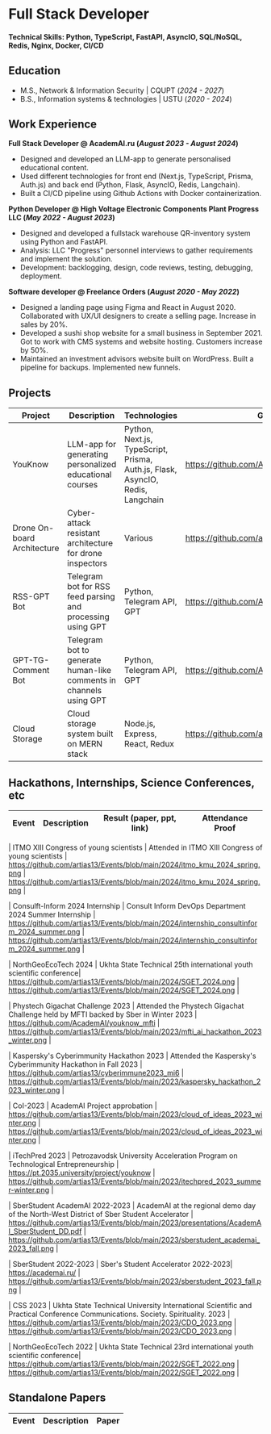 # Full Stack Developer

#### Technical Skills: Python, TypeScript, FastAPI, AsyncIO, SQL/NoSQL, Redis, Nginx, Docker, CI/CD

## Education

- M.S., Network & Information Security | CQUPT (_2024 - 2027_)
- B.S., Information systems & technologies | USTU (_2020 - 2024_)

## Work Experience

**Full Stack Developer @ AcademAI.ru (_August 2023 - August 2024_)**

- Designed and developed an LLM-app to generate personalised educational content.
- Used different technologies for front end (Next.js, TypeScript, Prisma, Auth.js) and back end (Python, Flask, AsyncIO, Redis, Langchain).
- Built a CI/CD pipeline using Github Actions with Docker containerization.

**Python Developer @ High Voltage Electronic Components Plant Progress LLC (_May 2022 - August 2023_)**

- Designed and developed a fullstack warehouse QR-inventory system using Python and FastAPI.
- Analysis: LLC "Progress" personnel interviews to gather requirements and implement the solution.
- Development: backlogging, design, code reviews, testing, debugging, deployment.

**Software developer @ Freelance Orders (_August 2020 - May 2022_)**

- Designed a landing page using Figma and React in August 2020. Collaborated with UX/UI designers to create a selling page. Increase in sales by 20%.
- Developed a sushi shop website for a small business in September 2021. Got to work with CMS systems and website hosting. Customers increase by 50%.
- Maintained an investment advisors website built on WordPress. Built a pipeline for backups. Implemented new funnels.

## Projects

| Project                     | Description                                                        | Technologies                                                                   | GitHub Repository                                 |
| --------------------------- | ------------------------------------------------------------------ | ------------------------------------------------------------------------------ | ------------------------------------------------- |
| YouKnow                     | LLM-app for generating personalized educational courses            | Python, Next.js, TypeScript, Prisma, Auth.js, Flask, AsyncIO, Redis, Langchain | https://github.com/AcademAI/youknow               |
| Drone On-board Architecture | Cyber-attack resistant architecture for drone inspectors           | Various                                                                        | https://github.com/artias13/cyberimmune2023_mi6   |
| RSS-GPT Bot                 | Telegram bot for RSS feed parsing and processing using GPT         | Python, Telegram API, GPT                                                      | https://github.com/AcademAI/rss_gpt_telegram      |
| GPT-TG-Comment Bot          | Telegram bot to generate human-like comments in channels using GPT | Python, Telegram API, GPT                                                      | https://github.com/AcademAI/GPTCommenter4Telegram |
| Cloud Storage               | Cloud storage system built on MERN stack                           | Node.js, Express, React, Redux                                                 | https://github.com/artias13/Cloud                 |

## Hackathons, Internships, Science Conferences, etc

| Event | Description | Result (paper, ppt, link) | Attendance Proof |
| ----- | ----------- | ------------------------- | ---------------- |

| ITMO XIII Congress of young scientists | Attended in ITMO XIII Congress of young scientists | https://github.com/artias13/Events/blob/main/2024/itmo_kmu_2024_spring.png | https://github.com/artias13/Events/blob/main/2024/itmo_kmu_2024_spring.png |

| Consulft-Inform 2024 Internship | Consult Inform DevOps Department 2024 Summer Internship | https://github.com/artias13/Events/blob/main/2024/internship_consultinform_2024_summer.png | https://github.com/artias13/Events/blob/main/2024/internship_consultinform_2024_summer.png |

| NorthGeoEcoTech 2024 | Ukhta State Technical 25th international youth scientific conference| https://github.com/artias13/Events/blob/main/2024/SGET_2024.png | https://github.com/artias13/Events/blob/main/2024/SGET_2024.png |

| Phystech Gigachat Challenge 2023 | Attended the Phystech Gigachat Challenge held by MFTI backed by Sber in Winter 2023 | https://github.com/AcademAI/youknow_mfti | https://github.com/artias13/Events/blob/main/2023/mfti_ai_hackathon_2023_winter.png |

| Kaspersky's Cyberimmunity Hackathon 2023 | Attended the Kaspersky's Cyberimmunity Hackathon in Fall 2023 | https://github.com/artias13/cyberimmune2023_mi6 | https://github.com/artias13/Events/blob/main/2023/kaspersky_hackathon_2023_winter.png |

| CoI-2023 | AcademAI Project approbation | https://github.com/artias13/Events/blob/main/2023/cloud_of_ideas_2023_winter.png | https://github.com/artias13/Events/blob/main/2023/cloud_of_ideas_2023_winter.png |

| iTechPred 2023 | Petrozavodsk University Acceleration Program on Technological Entrepreneurship | https://pt.2035.university/project/youknow | https://github.com/artias13/Events/blob/main/2023/itechpred_2023_summer-winter.png |

| SberStudent AcademAI 2022-2023 | AcademAI at the regional demo day of the North-West District of Sber Student Accelerator | https://github.com/artias13/Events/blob/main/2023/presentations/AcademAI_SberStudent_DD.pdf | https://github.com/artias13/Events/blob/main/2023/sberstudent_academai_2023_fall.png |

| SberStudent 2022-2023 | Sber's Student Accelerator 2022-2023| https://academai.ru/ | https://github.com/artias13/Events/blob/main/2023/sberstudent_2023_fall.png |

| CSS 2023 | Ukhta State Technical University International Scientific and Practical Conference Communications. Society. Spirituality. 2023 | https://github.com/artias13/Events/blob/main/2023/CDO_2023.png | https://github.com/artias13/Events/blob/main/2023/CDO_2023.png |

| NorthGeoEcoTech 2022 | Ukhta State Technical 23rd international youth scientific conference| https://github.com/artias13/Events/blob/main/2022/SGET_2022.png | https://github.com/artias13/Events/blob/main/2022/SGET_2022.png |

## Standalone Papers

| Event | Description | Paper |
| ----- | ----------- | ----- |

